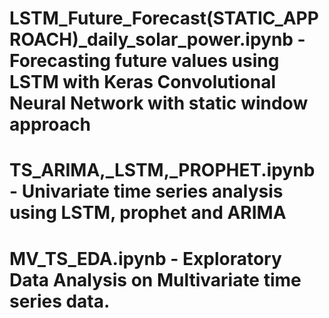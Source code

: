 # LSTM_Future_Forecast(STATIC_APPROACH)_daily_solar_power.ipynb - Forecasting future values using LSTM with Keras Convolutional Neural Network with static window approach 
# TS_ARIMA,_LSTM,_PROPHET.ipynb - Univariate time series analysis using LSTM, prophet and ARIMA
# MV_TS_EDA.ipynb - Exploratory Data Analysis on Multivariate time series data.
